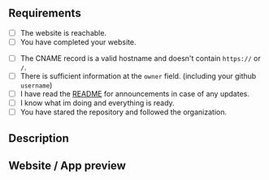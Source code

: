 <!--
    To make our job easier, please spend time to review your application before submitting.
    To check an item, add an 'X' between the brackets: '[ ]' => '[X]'
-->

## Requirements
- [ ] The website is reachable.
- [ ] You have completed your website.
<!-- ^^^^^^^ ignore if its not a website but provide a clear description of what your doing with this subdomain -->

- [ ] The CNAME record is a valid hostname and doesn't contain `https://` or `/`. <!-- ignore if your not using CNAME -->
- [ ] There is sufficient information at the `owner` field. (including your github `username`)
- [ ] I have read the [README](https://github.com/partofmyid/register) for announcements in case of any updates.
- [ ] I know what im doing and everything is ready.
- [ ] You have stared the repository and followed the organization. <!-- optional but highly recommended ;) -->

## Description
<!-- Please provide a description below of what you will be using the domain for. -->

## Website / App preview
<!-- Please provide a link to your website below. -->
